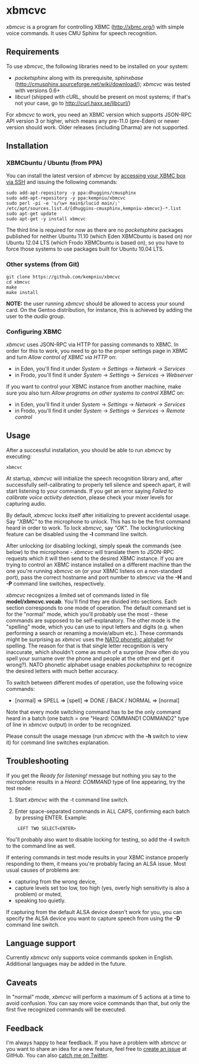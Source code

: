 xbmcvc
======

_xbmcvc_ is a program for controlling XBMC (http://xbmc.org/) with simple voice commands. It uses CMU Sphinx for speech recognition.

Requirements
------------

To use _xbmcvc_, the following libraries need to be installed on your system:

* _pocketsphinx_ along with its prerequisite, _sphinxbase_ (http://cmusphinx.sourceforge.net/wiki/download/); _xbmcvc_ was tested with versions 0.6+
* _libcurl_ (shipped with cURL, should be present on most systems; if that's not your case, go to http://curl.haxx.se/libcurl/)

For _xbmcvc_ to work, you need an XBMC version which supports JSON-RPC API version 3 or higher, which means any pre-11.0 (pre-Eden) or newer version should work. Older releases (including Dharma) are not supported.

Installation
------------

### XBMCbuntu / Ubuntu (from PPA) ###

You can install the latest version of _xbmcvc_ by [accessing your XBMC box via SSH](http://wiki.xbmc.org/index.php?title=SSH) and issuing the following commands:

    sudo add-apt-repository -y ppa:dhuggins/cmusphinx
    sudo add-apt-repository -y ppa:kempniu/xbmcvc
    sudo perl -pi -e 's/\w+ main$/lucid main/;' /etc/apt/sources.list.d/{dhuggins-cmusphinx,kempniu-xbmcvc}-*.list
    sudo apt-get update
    sudo apt-get -y install xbmcvc

The third line is required for now as there are no _pocketsphinx_ packages published for neither Ubuntu 11.10 (which Eden XBMCbuntu is based on) nor Ubuntu 12.04 LTS (which Frodo XBMCbuntu is based on), so you have to force those systems to use packages built for Ubuntu 10.04 LTS.

### Other systems (from Git) ###

    git clone https://github.com/kempniu/xbmcvc
    cd xbmcvc
    make
    make install

__NOTE:__ the user running _xbmcvc_ should be allowed to access your sound card. On the Gentoo distribution, for instance, this is achieved by adding the user to the _audio_ group.

### Configuring XBMC ###

_xbmcvc_ uses JSON-RPC via HTTP for passing commands to XBMC. In order for this to work, you need to go to the proper settings page in XBMC and turn _Allow control of XBMC via HTTP_ on:

* in Eden, you'll find it under _System_ -> _Settings_ -> _Network_ -> _Services_
* in Frodo, you'll find it under _System_ -> _Settings_ -> _Services_ -> _Webserver_

If you want to control your XBMC instance from another machine, make sure you also turn _Allow programs on other systems to control XBMC_ on:

* in Eden, you'll find it under _System_ -> _Settings_ -> _Network_ -> _Services_
* in Frodo, you'll find it under _System_ -> _Settings_ -> _Services_ -> _Remote control_

Usage
-----

After a successful installation, you should be able to run _xbmcvc_ by executing:

    xbmcvc

At startup, _xbmcvc_ will initialize the speech recognition library and, after successfully self-calibrating to properly tell silence and speech apart, it will start listening to your commands. If you get an error saying _Failed to calibrate voice activity detection_, please check your mixer levels for capturing audio.

By default, _xbmcvc_ locks itself after initializing to prevent accidental usage. Say _"XBMC"_ to the microphone to unlock. This has to be the first command heard in order to work. To lock _xbmcvc_, say _"OK"_. The locking/unlocking feature can be disabled using the __-l__ command line switch.

After unlocking (or disabling locking), simply speak the commands (see below) to the microphone - _xbmcvc_ will translate them to JSON-RPC requests which it will then send to the desired XBMC instance. If you are trying to control an XBMC instance installed on a different machine than the one you're running _xbmcvc_ on (or your XBMC listens on a non-standard port), pass the correct hostname and port number to _xbmcvc_ via the __-H__ and __-P__ command line switches, respectively.

_xbmcvc_ recognizes a limited set of commands listed in file __model/xbmcvc.vocab__. You'll find they are divided into sections. Each section corresponds to one mode of operation. The default command set is for the "normal" mode, which you'll probably use the most - these commands are supposed to be self-explanatory. The other mode is the "spelling" mode, which you can use to input letters and digits (e.g. when performing a search or renaming a movie/album etc.). These commands might be surprising as _xbmcvc_ uses the [NATO phonetic alphabet](http://en.wikipedia.org/wiki/NATO_phonetic_alphabet) for spelling. The reason for that is that single letter recognition is very inaccurate, which shouldn't come as much of a surprise (how often do you spell your surname over the phone and people at the other end get it wrong?). NATO phonetic alphabet usage enables _pocketsphinx_ to recognize the desired letters with much better accuracy.

To switch between different modes of operation, use the following voice commands:

* [normal] => SPELL => [spell] => DONE / BACK / NORMAL => [normal]

Note that every mode switching command has to be the only command heard in a batch (one batch = one "Heard: COMMAND1 COMMAND2" type of line in _xbmcvc_ output) in order to be recognized.

Please consult the usage message (run _xbmcvc_ with the __-h__ switch to view it) for command line switches explanation.

Troubleshooting
---------------

If you get the _Ready for listening!_ message but nothing you say to the microphone results in a _Heard: COMMAND_ type of line appearing, try the test mode:

1. Start _xbmcvc_ with the -t command line switch.
2. Enter space-separated commands in ALL CAPS, confirming each batch by pressing ENTER. Example:

        LEFT TWO SELECT<ENTER>

You'll probably also want to disable locking for testing, so add the __-l__ switch to the command line as well.

If entering commands in test mode results in your XBMC instance properly responding to them, it means you're probably facing an ALSA issue. Most usual causes of problems are:

* capturing from the wrong device,
* capture levels set too low, too high (yes, overly high sensitivity is also a problem) or muted,
* speaking too quietly.

If capturing from the default ALSA device doesn't work for you, you can specify the ALSA device you want to capture speech from using the __-D__ command line switch.

Language support
----------------

Currently _xbmcvc_ only supports voice commands spoken in English. Additional languages may be added in the future.

Caveats
-------

In "normal" mode, _xbmcvc_ will perform a maximum of 5 actions at a time to avoid confusion. You can say more voice commands than that, but only the first five recognized commands will be executed.

Feedback
--------

I'm always happy to hear feedback. If you have a problem with _xbmcvc_ or you want to share an idea for a new feature, feel free to [create an issue](https://github.com/kempniu/xbmcvc/issues) at GitHub. You can also [catch me on Twitter](http://twitter.com/kempniu).

